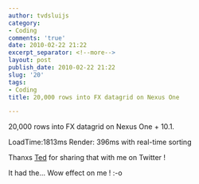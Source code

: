 ```yaml
---
author: tvdsluijs
category:
- Coding
comments: 'true'
date: 2010-02-22 21:22
excerpt_separator: <!--more-->
layout: post
publish_date: 2010-02-22 21:22
slug: '20'
tags:
- Coding
title: 20,000 rows into FX datagrid on Nexus One

---
```

20,000 rows into FX datagrid on Nexus One + 10.1.  
  
LoadTime:1813ms Render: 396ms with real-time sorting  
  
Thanxs [Ted](http://www.onflex.org/) for sharing that with me on Twitter !  
  
It had the… Wow effect on me ! :-o


